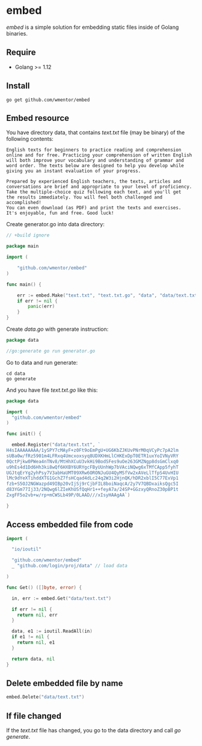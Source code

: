 # embed

*embed* is a simple solution for embedding static files inside of Golang binaries.

## Require

* Golang >= 1.12

## Install

```
go get github.com/wmentor/embed
```

## Embed resource

You have directory data, that contains *text.txt* file (may be binary) of the following contents:

```
English texts for beginners to practice reading and comprehension
online and for free. Practicing your comprehension of written English 
will both improve your vocabulary and understanding of grammar and 
word order. The texts below are designed to help you develop while 
giving you an instant evaluation of your progress.

Prepared by experienced English teachers, the texts, articles and 
conversations are brief and appropriate to your level of proficiency. 
Take the multiple-choice quiz following each text, and you'll get 
the results immediately. You will feel both challenged and accomplished! 
You can even download (as PDF) and print the texts and exercises. 
It's enjoyable, fun and free. Good luck!
```

Create generator.go into data directory:

```go
// +build ignore

package main

import (

	"github.com/wmentor/embed"
)

func main() {

	err := embed.Make("text.txt", "text.txt.go", "data", "data/text.txt")
	if err != nil {
		panic(err)
	}
}
```

Create *data.go* with generate instruction:

```go
package data

//go:generate go run generator.go

```

Go to data and run generate:

```
cd data
go generate
```

And you have file *text.txt.go* like this:

```go
package data

import (
  "github.com/wmentor/embed"
)

func init() {

  embed.Register("data/text.txt", `
H4sIAAAAAAAA/1ySPY7cMAyF+z0Ft9oEmPgU+UG6KbZJKUvPNrM0qVCyPc7pA2lm
sUBa0w/fRz5901m4LFRxq4Umcxoxsyq8UDXKHmLlCHKExDpT0ETR1uxYoIVNyVRY
0QctPjkw0PWea4nTNv8/MtHhXCuU3vkHi9BodSFes9uOe263GMZNgp8dsGmClxq0
u9hEs4d1Dd6Hh3ki8wQf6HXBY6URYgcFByUUnhWp7bVAciNQwg6xTMfCApp5fyhT
UGJtqErYg2yhPsy7V3abHaUMT09XRw6ORONJuGU4QyMSfVw2xAVeLlTfpS4UvHIU
lMc9dYeXTihddXTG1GchZ7fsHCqad4dLc24q2W3i2HjnQK/hDR2xblI5C77ExVp1
fzb+S5OJ2NGWazpd49IBp20vIjSj9rCjbFIL8boiNaqcA/2y7V7QBDxaiksQgc5I
d83YGm77Ij33/2NQwg6lZIeKhUSfQqHr1++feyA7a/24SP+GGzxyQRnoZ30pBP1t
ZxgFF5o2vb+w/rp+mCWSLb49P/0LAAD///xIsyHAAgAA`)

}
```

## Access embedded file from code

```go
import (

  "io/ioutil"

  "github.com/wmentor/embed"
  _ "github.com/login/proj/data" // load data

)

func Get() ([]byte, error) {

  in, err := embed.Get("data/text.txt")

  if err != nil {
    return nil, err
  }

  data, e1 := ioutil.ReadAll(in)
  if e1 != nil {
    return nil, e1
  }

  return data, nil
}
```

## Delete embedded file by name

```go
embed.Delete("data/text.txt")
```

## If file changed

If the *text.txt* file has changed, you go to the data directory and call *go generate*.
